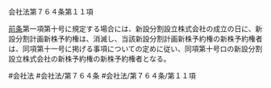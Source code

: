 会社法第７６４条第１１項

[前条](会社法＿＿＿＿第７６３条第１項)第一項第十号に規定する場合には、新設分割設立株式会社の成立の日に、新設分割計画新株予約権は、消滅し、当該新設分割計画新株予約権の新株予約権者は、同項第十一号に掲げる事項についての定めに従い、同項第十号ロの新設分割設立株式会社の新株予約権の新株予約権者となる。

#会社法
#会社法/第７６４条
#会社法/第７６４条/第１１項
